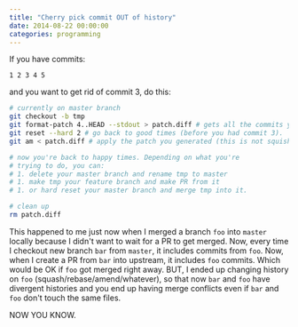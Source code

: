```yaml
---
title: "Cherry pick commit OUT of history"
date: 2014-08-22 00:00:00
categories: programming
---
```


If you have commits:

```
1 2 3 4 5
```

and you want to get rid of commit 3, do this:

```bash
# currently on master branch
git checkout -b tmp
git format-patch 4..HEAD --stdout > patch.diff # gets all the commits you want
git reset --hard 2 # go back to good times (before you had commit 3).
git am < patch.diff # apply the patch you generated (this is not squished)

# now you're back to happy times. Depending on what you're
# trying to do, you can:
# 1. delete your master branch and rename tmp to master
# 1. make tmp your feature branch and make PR from it
# 1. or hard reset your master branch and merge tmp into it.

# clean up
rm patch.diff
```

This happened to me just now when I merged a branch `foo` into `master` locally because
I didn't want to wait for a PR to get merged. Now, every time I checkout new branch `bar`
from `master`, it includes commits from `foo`. Now, when I create a PR from `bar` into
upstream, it includes `foo` commits. Which would be OK if `foo` got merged right away.
BUT, I ended up changing history on `foo` (squash/rebase/amend/whatever), so that now
`bar` and `foo` have divergent histories and you end up having merge conflicts even
if `bar` and `foo` don't touch the same files.

NOW YOU KNOW.
